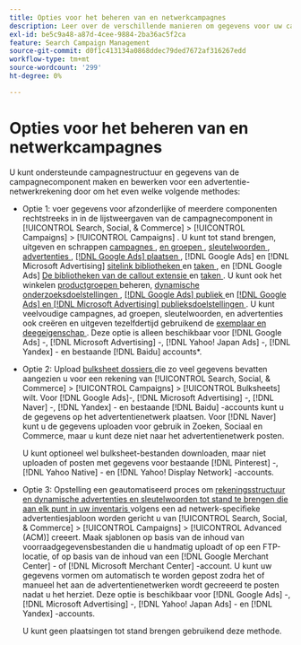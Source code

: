 ```yaml
---
title: Opties voor het beheren van en netwerkcampagnes
description: Leer over de verschillende manieren om gegevens voor uw campagnes van het advertentienetwerk te beheren.
exl-id: be5c9a48-a87d-4cee-9884-2ba36ac5f2ca
feature: Search Campaign Management
source-git-commit: d0f1c413134a0868ddec79ded7672af316267edd
workflow-type: tm+mt
source-wordcount: '299'
ht-degree: 0%

---
```


# Opties voor het beheren van en netwerkcampagnes

U kunt ondersteunde campagnestructuur en gegevens van de campagnecomponent maken en bewerken
voor een advertentie-netwerkrekening door om het even welke volgende methodes:

* Optie 1: voer gegevens voor afzonderlijke of meerdere componenten rechtstreeks in in de lijstweergaven van de campagnecomponent in [!UICONTROL Search, Social, & Commerce] > [!UICONTROL Campaigns] > [!UICONTROL Campaigns] . U kunt tot stand brengen, uitgeven en schrappen [ campagnes ](/help/search-social-commerce/campaign-management/campaigns/campaign-manage.md), [ en groepen ](/help/search-social-commerce/campaign-management/campaigns/ad-group-manage.md), [ sleutelwoorden ](/help/search-social-commerce/campaign-management/campaigns/keyword-manage.md), [ advertenties ](/help/search-social-commerce/campaign-management/campaigns/ad-manage.md), [[!DNL Google Ads]  plaatsen ](/help/search-social-commerce/campaign-management/campaigns/placement-manage.md), [!DNL Google Ads] en [!DNL Microsoft Advertising] [ sitelink bibliotheken ](/help/search-social-commerce/campaign-management/campaigns/sitelink-extension-manage.md) en [ taken ](/help/search-social-commerce/campaign-management/campaigns/sitelink-extension-associate.md), en [!DNL Google Ads] [ De bibliotheken van de callout extensie ](/help/search-social-commerce/campaign-management/campaigns/callout-extension-manage.md) en [ taken ](/help/search-social-commerce/campaign-management/campaigns/callout-extension-associate.md). U kunt ook het winkelen [ productgroepen ](/help/search-social-commerce/campaign-management/campaigns/product-group-manage.md) beheren, [ dynamische onderzoeksdoelstellingen ](/help/search-social-commerce/campaign-management/campaigns/dynamic-search-target-manage.md), [[!DNL Google Ads]  publiek ](/help/search-social-commerce/campaign-management/campaigns/audience-about.md) en [[!DNL Google Ads]  en  [!DNL Microsoft Advertising]  publieksdoelstellingen ](/help/search-social-commerce/campaign-management/campaigns/audience-targets-manage.md). U kunt veelvoudige campagnes, ad groepen, sleutelwoorden, en advertenties ook creëren en uitgeven tezelfdertijd gebruikend de [ exemplaar en deegeigenschap ](/help/search-social-commerce/campaign-management/campaigns/copy-paste.md). Deze optie is alleen beschikbaar voor [!DNL Google Ads] -, [!DNL Microsoft Advertising] -, [!DNL Yahoo! Japan Ads] -, [!DNL Yandex] - en bestaande [!DNL Baidu] accounts*.

* Optie 2: Upload [ bulksheet dossiers ](/help/search-social-commerce/campaign-management/bulksheets/bulksheet-about.md) die zo veel gegevens bevatten aangezien u voor een rekening van [!UICONTROL Search, Social, & Commerce] > [!UICONTROL Campaigns] > [!UICONTROL Bulksheets] wilt. Voor [!DNL Google Ads]-, [!DNL Microsoft Advertising] -, [!DNL Naver] -, [!DNL Yandex] - en bestaande [!DNL Baidu] -accounts kunt u de gegevens op het advertentienetwerk plaatsen. Voor [!DNL Naver] kunt u de gegevens uploaden voor gebruik in Zoeken, Sociaal en Commerce, maar u kunt deze niet naar het advertentienetwerk posten.

  U kunt optioneel wel bulksheet-bestanden downloaden, maar niet uploaden of posten met gegevens voor bestaande [!DNL Pinterest] -, [!DNL Yahoo Native] - en [!DNL Yahoo! Display Network] -accounts.

* Optie 3: Opstelling een geautomatiseerd proces om [ rekeningsstructuur en dynamische advertenties en sleutelwoorden tot stand te brengen die aan elk punt in uw inventaris ](/help/search-social-commerce/campaign-management/inventory-feeds/inventory-feeds-about.md) volgens een ad netwerk-specifieke advertentiesjabloon worden gericht u van [!UICONTROL Search, Social, & Commerce] > [!UICONTROL Campaigns] > [!UICONTROL  Advanced (ACM)] creeert. Maak sjablonen op basis van de inhoud van voorraadgegevensbestanden die u handmatig uploadt of op een FTP-locatie, of op basis van de inhoud van een [!DNL Google Merchant Center] - of [!DNL Microsoft Merchant Center] -account. U kunt uw gegevens vormen om automatisch te worden gepost zodra het of manueel het aan de advertentienetwerken wordt gecreeerd te posten nadat u het herziet. Deze optie is beschikbaar voor [!DNL Google Ads] -, [!DNL Microsoft Advertising] -, [!DNL Yahoo! Japan Ads] - en [!DNL Yandex] -accounts.

  U kunt geen plaatsingen tot stand brengen gebruikend deze methode.
